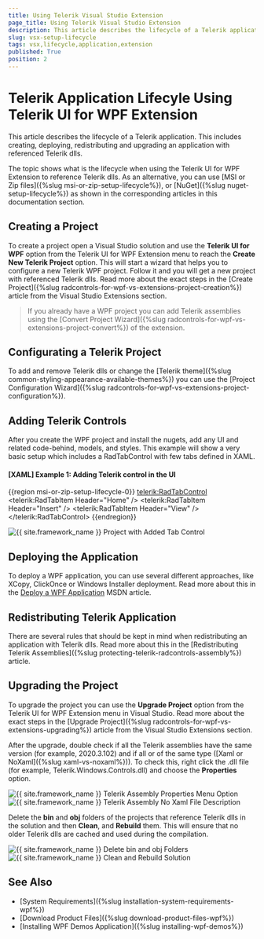 ```yaml
---
title: Using Telerik Visual Studio Extension
page_title: Using Telerik Visual Studio Extension
description: This article describes the lifecycle of a Telerik application when using Telerik UI for WPF Extension (VSX).
slug: vsx-setup-lifecycle
tags: vsx,lifecycle,application,extension
published: True
position: 2
---
```


# Telerik Application Lifecyle Using Telerik UI for WPF Extension 

This article describes the lifecycle of a Telerik application. This includes creating, deploying, redistributing and upgrading an application with referenced Telerik dlls.

The topic shows what is the lifecycle when using the Telerik UI for WPF Extension to reference Telerik dlls. As an alternative, you can use [MSI or Zip files]({%slug msi-or-zip-setup-lifecycle%}), or [NuGet]({%slug nuget-setup-lifecycle%}) as shown in the corresponding articles in this documentation section.

## Creating a Project

To create a project open a Visual Studio solution and use the __Telerik UI for WPF__ option from the Telerik UI for WPF Extension menu to reach the __Create New Telerik Project__ option. This will start a wizard that helps you to configure a new Telerik WPF project. Follow it and you will get a new project with referenced Telerik dlls. Read more about the exact steps in the [Create Project]({%slug radcontrols-for-wpf-vs-extensions-project-creation%}) article from the Visual Studio Extensions section.

> If you already have a WPF project you can add Telerik assemblies using the [Convert Project Wizard]({%slug radcontrols-for-wpf-vs-extensions-project-convert%}) of the extension.

## Configurating a Telerik Project

To add and remove Telerik dlls or change the [Telerik theme]({%slug common-styling-appearance-available-themes%}) you can use the [Project Configuration Wizard]({%slug radcontrols-for-wpf-vs-extensions-project-configuration%}).

## Adding Telerik Controls

After you create the WPF project and install the nugets, add any UI and related code-behind, models, and styles. This example will show a very basic setup which includes a RadTabControl with few tabs defined in XAML.

#### __[XAML] Example 1: Adding Telerik control in the UI__
{{region msi-or-zip-setup-lifecycle-0}}
	<Window x:Class="TelerikWpfApplication.MainWindow"
		xmlns="http://schemas.microsoft.com/winfx/2006/xaml/presentation"
		xmlns:x="http://schemas.microsoft.com/winfx/2006/xaml"
		xmlns:d="http://schemas.microsoft.com/expression/blend/2008"
		xmlns:mc="http://schemas.openxmlformats.org/markup-compatibility/2006"
		xmlns:local="clr-namespace:TelerikWpfApplication" xmlns:telerik="http://schemas.telerik.com/2008/xaml/presentation"
		mc:Ignorable="d"
		Title="MainWindow" Height="450" Width="800">
		<Grid>
			<telerik:RadTabControl>
				<telerik:RadTabItem Header="Home" />
				<telerik:RadTabItem Header="Insert" />
				<telerik:RadTabItem Header="View" />
			</telerik:RadTabControl>
		</Grid>
	</Window>
{{endregion}}

![{{ site.framework_name }} Project with Added Tab Control](images/msi-or-zip-setup-lifecyle-6.png)

## Deploying the Application

To deploy a WPF application, you can use several different approaches, like XCopy, ClickOnce or Windows Installer deployment. Read more about this in the [Deploy a WPF Application](https://docs.microsoft.com/en-us/dotnet/desktop/wpf/app-development/deploying-a-wpf-application-wpf?view=netframeworkdesktop-4.8) MSDN article. 

## Redistributing Telerik Application

There are several rules that should be kept in mind when redistributing an application with Telerik dlls. Read more about this in the [Redistributing Telerik Assemblies]({%slug protecting-telerik-radcontrols-assembly%}) article.

## Upgrading the Project

To upgrade the project you can use the __Upgrade Project__ option from the Telerik UI for WPF Extension menu in Visual Studio. Read more about the exact steps in the [Upgrade Project]({%slug radcontrols-for-wpf-vs-extensions-upgrading%}) article from the Visual Studio Extensions section.

After the upgrade, double check if all the Telerik assemblies have the same version (for example, 2020.3.102) and if all or of the same type ([Xaml or NoXaml]({%slug xaml-vs-noxaml%})). To check this, right click the .dll file (for example, Telerik.Windows.Controls.dll) and choose the __Properties__ option. 

![{{ site.framework_name }} Telerik Assembly Properties Menu Option](images/msi-or-zip-setup-lifecyle-8.png)
![{{ site.framework_name }} Telerik Assembly No Xaml File Description](images/msi-or-zip-setup-lifecyle-9.png)

Delete the __bin__ and __obj__ folders of the projects that reference Telerik dlls in the solution and then __Clean__, and __Rebuild__ them. This will ensure that no older Telerik dlls are cached and used during the compilation.

![{{ site.framework_name }} Delete bin and obj Folders](images/msi-or-zip-setup-lifecyle-7.png)
![{{ site.framework_name }} Clean and Rebuild Solution](images/msi-or-zip-setup-lifecyle-10.png)

## See Also  
* [System Requirements]({%slug installation-system-requirements-wpf%})
* [Download Product Files]({%slug download-product-files-wpf%})
* [Installing WPF Demos Application]({%slug installing-wpf-demos%})